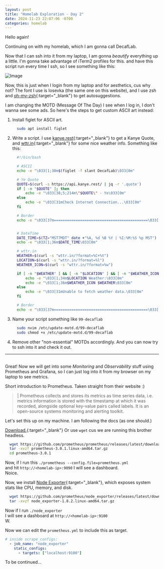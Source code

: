 ```yaml
---
layout: post
title: "Homelab Exploration - Day 2"
date: 2024-11-23 22:07:06 -0700
categories: homelab
---
```


Hello again!

Continuing on with my homelab, which I am gonna call DecafLab.

Now that I can ssh into it from my laptop, I am gonna *beautify* everything up a little. I'm gonna take advantage of iTerm2 profiles for this. and have this script run every time I ssh, so I see something like this:

![Image](../../../../_images/decaflab.png)

Now, this is just when I login from my laptop and for aesthetics, cus why not?
The font I use is Iosevka (the same one on this website), and I use zsh and [oh-my-zsh](https://ohmyz.sh){:target="_blank"} to get autosuggestions.

I am changing the MOTD (Message Of The Day) I see when I log in, I don't wanna see some ads. So here's the steps to get custom ASCII art instead:

1. Install figlet for ASCII art.

    ```bash
      sudo apt install figlet
    ```
2. Write a script. I use [kanye.rest](https://kanye.rest){:target="_blank"} to get a Kanye Quote, and [wttr.in](https://wttr.in){:target="_blank"} for some nice weather info. Something like this:

    ```bash
      #!/bin/bash

      # ASCII
      echo -e "\033[1;30m$(figlet -f slant DecafLab)\033[0m"

      # Ye Quote
      QUOTE=$(curl -s https://api.kanye.rest/ | jq -r '.quote')
      if [ -n "$QUOTE" ]; then
          echo -e "\033[38;5;214m\"$QUOTE\" - Ye\033[0m"
      else
          echo -e "\033[31mCheck Internet Connection...\033[0m"
      fi

      # Border
      echo -e "\033[37m===========================================\033[0m"


      # DateTime
      DATE_TIME=$(TZ="MST7MDT" date +"%A, %d %B %Y | %I:%M:%S %p MST")
      echo -e "\033[1;36m$DATE_TIME\033[0m"

      # wttr.in
      WEATHER=$(curl -s "wttr.in/?format=%C+%t")
      LOCATION=$(curl -s "wttr.in/?format=%l")
      WEATHER_ICON=$(curl -s "wttr.in/?format=%w")

      if [ -n "$WEATHER" ] && [ -n "$LOCATION" ] && [ -n "$WEATHER_ICON" ]; then
          echo -e "\033[1;34m$LOCATION Weather:\033[0m"
          echo -e "\033[1;36m$WEATHER_ICON $WEATHER\033[0m"
      else
          echo -e "\033[31mUnable to fetch weather data.\033[0m"
      fi

      # Border
      echo -e "\033[37m===========================================\033[0m"

    ```
3. Name your script something like `99-decaflab`

    ```bash
      sudo nvim /etc/update-motd.d/99-decaflab
      sudo chmod +x /etc/update-motd.d/99-decaflab
    ```

4. Remove other "non-essential" MOTDs accordingly. And you can now try to ssh into it and check it out.

---
\
Great! Now we will get into some *Monitoring* and *Observability* stuff using Prometheus and Grafana, so I can just log into it from my browser on my laptop to see metrics.

Short introduction to Prometheus. Taken straight from their website :)
>| Prometheus collects and stores its metrics as time series data, i.e. metrics information is stored with the timestamp at which it was recorded, alongside optional key-value pairs called labels. It is an open-source systems monitoring and alerting toolkit.

Let's set this up on my machine. I am following the docs (as one should.)

[Download.](https://prometheus.io/download/){:target="_blank"} Or use `wget` cus we are running this brother headless.

```bash
  wget https://github.com/prometheus/prometheus/releases/latest/download/prometheus-3.0.1.linux-amd64.tar.gz
  tar -xvzf prometheus-3.0.1.linux-amd64.tar.gz
  cd prometheus-3.0.1
```

Now, if I run this `./prometheus --config.file=prometheus.yml`\
and hit `http://<homelab-ip>:9090` I will see a dashboard. \
Noice.

Now, we install [Node Exporter](https://github.com/prometheus/node_exporter){:target="_blank"}, which exposes system stats like CPU, memory, and disk.

```bash
  wget https://github.com/prometheus/node_exporter/releases/latest/download/node_exporter-1.8.2.linux-amd64.tar.gz
  tar -xvzf node_exporter-1.8.2.linux-amd64.tar.gz
```

Now if I run `./node_exporter`\
I will see a dashboard at `http://<homelab-ip>:9100`\
W.

Now we can edit the `prometheus.yml` to include this as target.
```yml
# inside scrape_configs:
  - job_name: "node_exporter"
    static_configs:
      - targets: ["localhost:9100"]
```

To be continued...
